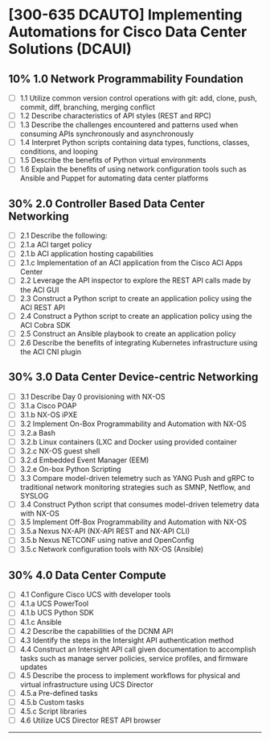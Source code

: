 # [300-635 DCAUTO] Implementing Automations for Cisco Data Center Solutions (DCAUI)

## 10% 1.0 Network Programmability Foundation

- [ ] 1.1 Utilize common version control operations with git: add, clone, push, commit, diff, branching, merging conflict
- [ ] 1.2 Describe characteristics of API styles (REST and RPC)
- [ ] 1.3 Describe the challenges encountered and patterns used when consuming APIs synchronously and asynchronously
- [ ] 1.4 Interpret Python scripts containing data types, functions, classes, conditions, and looping
- [ ] 1.5 Describe the benefits of Python virtual environments
- [ ] 1.6 Explain the benefits of using network configuration tools such as Ansible and Puppet for automating data center platforms

## 30% 2.0 Controller Based Data Center Networking

- [ ] 2.1 Describe the following:
- [ ] 2.1.a ACI target policy
- [ ] 2.1.b ACI application hosting capabilities
- [ ] 2.1.c Implementation of an ACI application from the Cisco ACI Apps Center
- [ ] 2.2 Leverage the API inspector to explore the REST API calls made by the ACI GUI
- [ ] 2.3 Construct a Python script to create an application policy using the ACI REST API
- [ ] 2.4 Construct a Python script to create an application policy using the ACI Cobra SDK
- [ ] 2.5 Construct an Ansible playbook to create an application policy
- [ ] 2.6 Describe the benefits of integrating Kubernetes infrastructure using the ACI CNI plugin

## 30% 3.0 Data Center Device-centric Networking

- [ ] 3.1 Describe Day 0 provisioning with NX-OS
- [ ] 3.1.a Cisco POAP
- [ ] 3.1.b NX-OS iPXE
- [ ] 3.2 Implement On-Box Programmability and Automation with NX-OS
- [ ] 3.2.a Bash
- [ ] 3.2.b Linux containers (LXC and Docker using provided container
- [ ] 3.2.c NX-OS guest shell
- [ ] 3.2.d Embedded Event Manager (EEM)
- [ ] 3.2.e On-box Python Scripting
- [ ] 3.3 Compare model-driven telemetry such as YANG Push and gRPC to traditional network monitoring strategies such as SMNP, Netflow, and SYSLOG
- [ ] 3.4 Construct Python script that consumes model-driven telemetry data with NX-OS
- [ ] 3.5 Implement Off-Box Programmability and Automation with NX-OS
- [ ] 3.5.a Nexus NX-API (NX-API REST and NX-API CLI)
- [ ] 3.5.b Nexus NETCONF using native and OpenConfig
- [ ] 3.5.c Network configuration tools with NX-OS (Ansible)

## 30% 4.0 Data Center Compute

- [ ] 4.1 Configure Cisco UCS with developer tools
- [ ] 4.1.a UCS PowerTool
- [ ] 4.1.b UCS Python SDK
- [ ] 4.1.c Ansible
- [ ] 4.2 Describe the capabilities of the DCNM API
- [ ] 4.3 Identify the steps in the Intersight API authentication method
- [ ] 4.4 Construct an Intersight API call given documentation to accomplish tasks such as manage server policies, service profiles, and firmware updates 
- [ ] 4.5 Describe the process to implement workflows for physical and virtual infrastructure using UCS Director
- [ ] 4.5.a Pre-defined tasks
- [ ] 4.5.b Custom tasks
- [ ] 4.5.c Script libraries
- [ ] 4.6 Utilize UCS Director REST API browser

---

